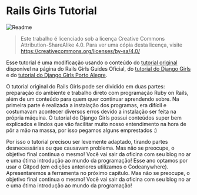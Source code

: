# Rails Girls Tutorial
![Readme](images/logovermelho.jpg)

> Este trabalho é licenciado sob a licença Creative Commons Attribution-ShareAlike 4.0. Para ver uma cópia desta licença, visite https://creativecommons.org/licenses/by-sa/4.0/

Esse tutorial é uma modificação usando o conteúdo do [tutorial original](http://guides.railsgirls.com/guides-ptbr/) disponível na página do Rails Girls Guides Oficial, do [tutorial do Django Girls](https://tutorial.djangogirls.org/pt/) e do [tutorial do Django Girls Porto Alegre](https://dgportoalegre.gitbook.io/djangogirls/sourcelair/o-que-e-o-sourcelair).

O tutorial original do Rails Girls pode ser dividido em duas partes: preparação do ambiente e trabalho direto com programação Ruby on Rails, além de um conteúdo para quem quer continuar aprendendo sobre. Na primeira parte é realizada a instalação dos programas, era difícil e costumavam acontecer diversos erros devido a instalação ser feita na própria máquina. O tutorial do Django Girls possui conteúdos super bem explicados e lindos que vão facilitar muito nosso entendimento na hora de pôr a mão na massa, por isso pegamos alguns emprestados :)

Por isso o tutorial precisou ser levemente adaptado, tirando partes desnecessárias ou que causavam problema. Mas não se preocupe, o objetivo final continua o mesmo! Você vai sair da oficina com seu blog no ar e uma ótima introdução ao mundo da programação! Esse ano optamos por usar o Gitpod (em edições anteriores utilizamos o Codeanywhere). Apresentaremos a ferramenta no próximo capítulo. Mas não se preocupe, o objetivo final continua o mesmo! Você vai sair da oficina com seu blog no ar e uma ótima introdução ao mundo da programação!


